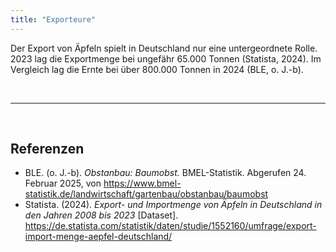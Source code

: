 ```yaml
---
title: "Exporteure"
---
```


Der Export von Äpfeln spielt in Deutschland nur eine untergeordnete Rolle. 2023 lag die Exportmenge bei ungefähr 65.000 Tonnen (Statista, 2024). Im Vergleich lag die Ernte bei über 800.000 Tonnen in 2024 (BLE, o. J.-b).



<br>

---

<br> 

## Referenzen

- BLE. (o. J.-b). *Obstanbau: Baumobst.* BMEL-Statistik. Abgerufen 24. Februar 2025, von <https://www.bmel-statistik.de/landwirtschaft/gartenbau/obstanbau/baumobst>
- Statista. (2024). *Export- und Importmenge von Äpfeln in Deutschland in den Jahren 2008 bis 2023* [Dataset]. <https://de.statista.com/statistik/daten/studie/1552160/umfrage/export-import-menge-aepfel-deutschland/>
